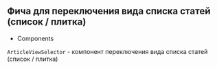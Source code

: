 ## Фича для переключения вида списка статей (список / плитка)

- Components

`ArticleViewSelector` - компонент переключения вида списка статей (список / плитка)
